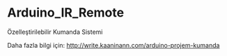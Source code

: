 Arduino_IR_Remote
=================

Özelleştirilebilir Kumanda Sistemi

Daha fazla bilgi için: http://write.kaaninann.com/arduino-projem-kumanda